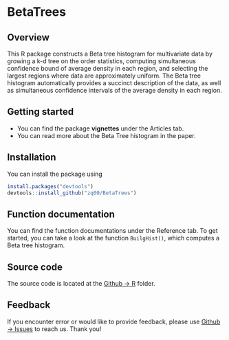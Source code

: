 # BetaTrees

## Overview

This R package constructs a Beta tree histogram for multivariate data by growing a k-d tree on the order statistics, computing simultaneous confidence bound of average density in each region, and selecting the largest regions where data are approximately uniform. The Beta tree histogram automatically provides a succinct description of the data, as well as simultaneous confidence intervals of the average density in each region. 

## Getting started

- You can find the package **vignettes** under the Articles tab. 
- You can read more about the Beta Tree histogram in the paper.  

## Installation

You can install the package using 

```R
install.packages("devtools")
devtools::install_github("zq00/BetaTrees")
```

## Function documentation

You can find the function documentations under the  Reference tab. To get started, you can take a look at the function `BuilgHist()`, which computes a Beta tree histogram.

## Source code

The source code is located at the [Github -> R](https://github.com/zq00/BetaTrees/tree/main/R) folder. 

## Feedback

If you encounter error or would like to provide feedback, please use [Github -> Issues](https://github.com/zq00/BetaTrees/issues) to reach us. Thank you! 
